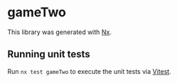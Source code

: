 # gameTwo

This library was generated with [Nx](https://nx.dev).

## Running unit tests

Run `nx test gameTwo` to execute the unit tests via [Vitest](https://vitest.dev/).
